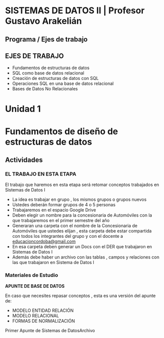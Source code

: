 # SISTEMAS DE DATOS II | Profesor Gustavo Arakelián

## Programa / Ejes de trabajo

## EJES DE TRABAJO 

* Fundamentos de estructuras de datos 
* SQL como base de datos relacional
* Creación de estructuras de datos con SQL
* Operaciones SQL en una base de datos relacional
* Bases de Datos No Relacionales 

# Unidad 1

# Fundamentos de diseño de estructuras de datos

## Actividades

### EL TRABAJO EN ESTA ETAPA

El trabajo que haremos en esta etapa será retomar conceptos trabajados en Sistemas de Datos I

* La idea es trabajar en grupo , los mismos grupos o grupos nuevos 
* Ustedes deberán formar grupos de 4 o 5 personas 
* Trabajaremos en el espacio Google Drive 
* Deben elegir un nombre para la concesionaria de Automóviles con la que trabajaremos en el primer semestre del año 
* Generaran una carpeta con el nombre de la Concesionaria de Automóviles que ustedes elijan , esta carpeta debe estar compartida con todos los integrantes del grupo y con el docente a educacioncordoba@gmail.com 
* En esa carpeta deben generar un Docs con el DER que trabajaron en Sistemas de Datos I 
* Además debe haber un archivo con las tablas , campos y relaciones con las que trabajaron en Sistema de Datos I
 

### Materiales de Estudio

**APUNTE DE BASE DE DATOS**

En caso que necesites repasar conceptos , esta es una versión del apunte de:

* MODELO ENTIDAD RELACIÓN 
* MODELO RELACIONAL
* FORMAS DE NORMALIZACIÓN

 Primer Apunte de Sistemas de DatosArchivo
